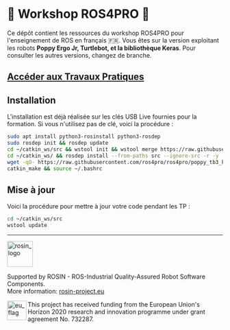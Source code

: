 # 🤖 Workshop ROS4PRO 🦾

Ce dépôt contient les ressources du workshop ROS4PRO pour l'enseignement de ROS en français 🇫🇷. Vous êtes sur la version exploitant les robots **Poppy Ergo Jr, Turtlebot, et la bibliothèque Keras**. Pour consulter les autres versions, changez de branche.

## [Accéder aux Travaux Pratiques](https://learn.ros4.pro/fr/)

## Installation

L'installation est déjà réalisée sur les clés USB Live fournies pour la formation. Si vous n'utilisez pas de clé, voici la procédure :
```bash
sudo apt install python3-rosinstall python3-rosdep
sudo rosdep init && rosdep update
cd ~/catkin_ws/src && wstool init && wstool merge https://raw.githubusercontent.com/ros4pro/ros4pro/poppy_tb3_keras/.rosinstall && wstool update
cd ~/catkin_ws/ && rosdep install --from-paths src --ignore-src -r -y
wget -qO- https://raw.githubusercontent.com/ros4pro/ros4pro/poppy_tb3_keras/.bashrc | tee --append ~/.bashrc
catkin_make && source ~/.bashrc
```

## Mise à jour
Voici la procédure pour mettre à jour votre code pendant les TP :
```bash
cd ~/catkin_ws/src
wstool update
```

***
<!-- 
    ROSIN acknowledgement from the ROSIN press kit
    @ https://github.com/rosin-project/press_kit
-->

<a href="http://rosin-project.eu">
  <img src="http://rosin-project.eu/wp-content/uploads/rosin_ack_logo_wide.png" 
       alt="rosin_logo" height="60" >
</a>

Supported by ROSIN - ROS-Industrial Quality-Assured Robot Software Components.  
More information: <a href="http://rosin-project.eu">rosin-project.eu</a>

<img src="http://rosin-project.eu/wp-content/uploads/rosin_eu_flag.jpg" 
     alt="eu_flag" height="45" align="left" >  

This project has received funding from the European Union's Horizon 2020 research and innovation programme under grant agreement No. 732287.
